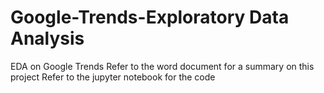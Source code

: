 # Google-Trends-Exploratory Data Analysis
EDA on Google Trends
Refer to the word document for a summary on this project
Refer to the jupyter notebook for the code

